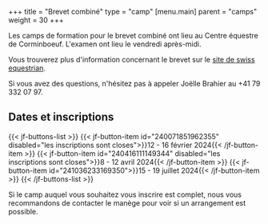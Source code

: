 +++
title = "Brevet combiné"
type = "camp"
[menu.main]
  parent = "camps"
  weight = 30
+++

Les camps de formation pour le brevet combiné ont lieu
au Centre équestre de Corminboeuf. L'examen ont lieu le vendredi après-midi.

Vous trouverez plus d'information concernant le brevet sur le [site de swiss equestrian](https://www.swiss-equestrian.ch/fr/Sport/Brevets/Combine.html).

Si vous avez des questions, n'hésitez pas à appeler Joëlle Brahier au +41 79 332 07 97.

## Dates et inscriptions

{{< jf-buttons-list >}}
{{< jf-button-item id="240071851962355" disabled="les inscriptions sont closes">}}12 - 16 février 2024{{< /jf-button-item >}}
{{< jf-button-item id="240416111149344" disabled="les inscriptions sont closes">}}8 - 12 avril 2024{{< /jf-button-item >}}
{{< jf-button-item id="241036233169350">}}15 - 19 juillet 2024{{< /jf-button-item >}}
{{< /jf-buttons-list >}}

Si le camp auquel vous souhaitez vous inscrire est complet, nous vous recommandons
de contacter le manège pour voir si un arrangement est possible.
